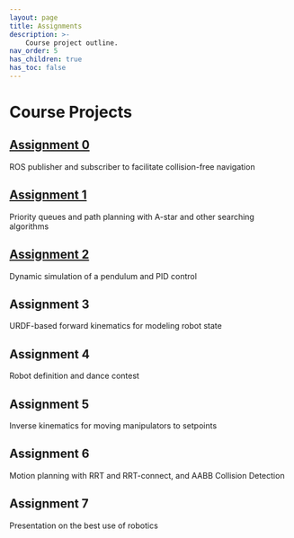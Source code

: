```yaml
---
layout: page
title: Assignments
description: >-
    Course project outline.
nav_order: 5
has_children: true
has_toc: false
---
```


# Course Projects

## [Assignment 0](/assignments/asgn0/)
ROS publisher and subscriber to facilitate collision-free navigation

## [Assignment 1](/assignments/asgn1/)
Priority queues and path planning with A-star and other searching algorithms

## [Assignment 2](/assignments/asgn2/)
Dynamic simulation of a pendulum and PID control

## Assignment 3
URDF-based forward kinematics for modeling robot state

## Assignment 4
Robot definition and dance contest

## Assignment 5
Inverse kinematics for moving manipulators to setpoints

## Assignment 6
Motion planning with RRT and RRT-connect, and AABB Collision Detection

## Assignment 7
Presentation on the best use of robotics
